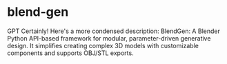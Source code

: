 # blend-gen
GPT Certainly! Here's a more condensed description:  BlendGen: A Blender Python API-based framework for modular, parameter-driven generative design. It simplifies creating complex 3D models with customizable components and supports OBJ/STL exports.
